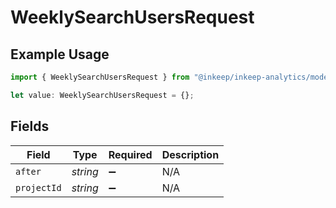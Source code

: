 # WeeklySearchUsersRequest

## Example Usage

```typescript
import { WeeklySearchUsersRequest } from "@inkeep/inkeep-analytics/models/operations";

let value: WeeklySearchUsersRequest = {};
```

## Fields

| Field              | Type               | Required           | Description        |
| ------------------ | ------------------ | ------------------ | ------------------ |
| `after`            | *string*           | :heavy_minus_sign: | N/A                |
| `projectId`        | *string*           | :heavy_minus_sign: | N/A                |
